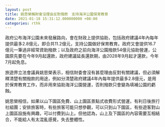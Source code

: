 ```yaml
---
layout: post
title: 姚思榮稱財會沒理由反對撥款　支持海洋公園保育教育
date: 2021-01-18 15:31:12.000000000 +08:00
categories: rthk
---
```


政府公布海洋公園未來發展路向，會在財政上提供協助，包括政府建議4年內每年提供最多2.8億元，即合共11.2億元，支持公園做好保育教育。政府又會提供16.7億元一筆過非經常資助撥款；以及政府之前向海洋公園撥款54億元協助營運，公園原先要在今年9月起還款，政府建議延長還款期，由2028年9月起才還款，今年7月起免息。

旅遊界立法會議員姚思榮表示，相信財委會沒有甚麼理由反對有關建議，但必須解釋清楚有關撥款的用途，例如分清楚政府建議4年內每年提供最多2.8億元，是用於保育教育工作，而非用來協助海洋公園營運，否則撥款只會變為填補公園的虧蝕。

姚思榮相信，如果以山下園區免費、山上園區景點式收費形式營運，有利日後旅行社組團；安排旅客時，有些旅客可能只想參觀，可以只到山下園區，有些遊客對山上園區設施有興趣，可以付費到山上。但他認為，山上及下園區的內容需要互相結合，不能給人有太混亂感覺，失去整體性。
